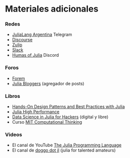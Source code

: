 #



# Materiales adicionales

### Redes

- [JuliaLang Argentina](https://t.me/julialangarg) Telegram
- [Discourse](https://discourse.julialang.org/)
- [Zulip](https://julialang.zulipchat.com/)
- [Slack](https://julialang.slack.com/)
- [Humas of Julia](https://discord.com/invite/nPPZy4RYbP) Discord

### Foros

- [Forem](https://forem.julialang.org/)
- [Julia Bloggers](https://www.juliabloggers.com/) (agregador de posts)

### Libros

- [Hands-On Design Patterns and Best Practices with Julia](https://www.packtpub.com/product/hands-on-design-patterns-and-best-practices-with-julia/9781838648817)
- [Julia High Performance](https://www.packtpub.com/product/julia-1-0-high-performance/9781788298117)
- [Data Science in Julia for Hackers](https://datasciencejuliahackers.com/) (digital y libre)
- Curso [MIT Computational Thinking](https://computationalthinking.mit.edu/Spring21/)

### Videos

- El canal de YouTube [The Julia Programming Language](https://www.youtube.com/c/TheJuliaLanguage)
- El canal de [doggo dot jl](https://www.youtube.com/c/juliafortalentedamateurs/playlists) (julia for talented amateurs)